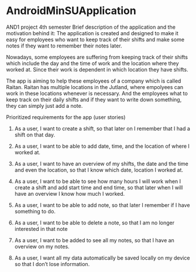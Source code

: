 # AndroidMinSUApplication

AND1 project 4th semester Brief description of the application and the motivation behind it:
The application is created and designed to make it easy for employees who want to keep track of their shifts and make some notes if they want to remember their notes later.

Nowadays, some employees are suffering from keeping track of their shifts which include the day and the time of work and the location where they worked at. Since their work is dependent in which location they have shifts.

The app is aiming to help these employees of a company which is called Raitan. Raitan has multiple locations in the Jutland, where empolyees can work in these locations whenever is necessary. And the employees what to keep track on their daily shifts and if they want to write down something, they can simply just add a note.



Prioritized requirements for the app (user stories)



1.	As a user, I want to create a shift, so that later on I remember that I had a shift on that day.

2.	As a user, I want to be able to add date, time, and the location of where I worked at. 

3.	As a user, I want to have an overview of my shifts, the date and the time and even the location, so that I know which date, location I worked at.

4.	As a user, I want to be able to see how many hours I will work when I create a shift and add start time and end time, so that later when I will have an overview I know how much I worked.

5.	As a user, I want to be able to add note, so that later I remember if I have something to do.

6.	As a user, I want to be able to delete a note, so that I am no longer interested in that note

7.	As a user, I want to be added to see all my notes, so that I have an overview on my notes.

8.	As a user, I want all my data automatically be saved locally on my device so that I don’t lose information.
